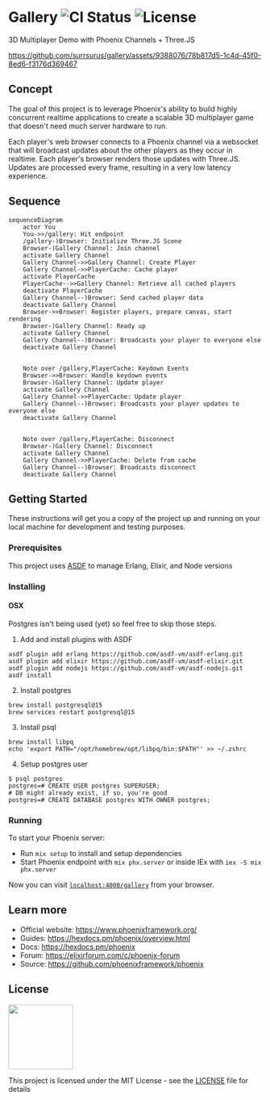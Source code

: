 # Gallery ![CI Status](https://github.com/surrsurus/gallery/actions/workflows/ci.yml/badge.svg) ![License](https://img.shields.io/github/license/surrsurus/gallery)

3D Multiplayer Demo with Phoenix Channels + Three.JS

https://github.com/surrsurus/gallery/assets/9388076/78b817d5-1c4d-45f0-8ed6-f3176d369467

## Concept

The goal of this project is to leverage Phoenix's ability to build highly concurrent realtime applications to create a scalable 3D multiplayer game that doesn't need much server hardware to run. 

Each player's web browser connects to a Phoenix channel via a websocket that will broadcast updates about the other players as they occur in realtime. Each player's browser renders those updates with Three.JS. Updates are processed every frame, resulting in a very low latency experience.

## Sequence

```mermaid
sequenceDiagram
    actor You
    You->>/gallery: Hit endpoint
    /gallery-)Browser: Initialize Three.JS Scene
    Browser-)Gallery Channel: Join channel
    activate Gallery Channel
    Gallery Channel->>Gallery Channel: Create Player
    Gallery Channel->>PlayerCache: Cache player
    activate PlayerCache
    PlayerCache-->>Gallery Channel: Retrieve all cached players
    deactivate PlayerCache
    Gallery Channel--)Browser: Send cached player data
    deactivate Gallery Channel
    Browser->>Browser: Register players, prepare canvas, start rendering
    Browser-)Gallery Channel: Ready up
    activate Gallery Channel
    Gallery Channel--)Browser: Broadcasts your player to everyone else
    deactivate Gallery Channel
    

    Note over /gallery,PlayerCache: Keydown Events
    Browser->>Browser: Handle keydown events
    Browser-)Gallery Channel: Update player
    activate Gallery Channel
    Gallery Channel->>PlayerCache: Update player
    Gallery Channel--)Browser: Broadcasts your player updates to everyone else
    deactivate Gallery Channel


    Note over /gallery,PlayerCache: Disconnect
    Browser-)Gallery Channel: Disconnect
    activate Gallery Channel
    Gallery Channel->>PlayerCache: Delete from cache
    Gallery Channel--)Browser: Broadcasts disconnect
    deactivate Gallery Channel
```

## Getting Started

These instructions will get you a copy of the project up and running on your local machine for development and testing purposes.

### Prerequisites

This project uses [ASDF](https://asdf-vm.com/) to manage Erlang, Elixir, and Node versions

### Installing

#### OSX

Postgres isn't being used (yet) so feel free to skip those steps.

1. Add and install plugins with ASDF

```
asdf plugin add erlang https://github.com/asdf-vm/asdf-erlang.git
asdf plugin add elixir https://github.com/asdf-vm/asdf-elixir.git
asdf plugin add nodejs https://github.com/asdf-vm/asdf-nodejs.git
asdf install
```

2. Install postgres

```
brew install postgresql@15
brew services restart postgresql@15  
```

3. Install psql

```
brew install libpq
echo 'export PATH="/opt/homebrew/opt/libpq/bin:$PATH"' >> ~/.zshrc
```

4. Setup postgres user

```
$ psql postgres
postgres=# CREATE USER postgres SUPERUSER;
# DB might already exist, if so, you're good
postgres=# CREATE DATABASE postgres WITH OWNER postgres;
```

### Running

To start your Phoenix server:

  * Run `mix setup` to install and setup dependencies
  * Start Phoenix endpoint with `mix phx.server` or inside IEx with `iex -S mix phx.server`

Now you can visit [`localhost:4000/gallery`](http://localhost:4000/gallery) from your browser.

## Learn more

  * Official website: https://www.phoenixframework.org/
  * Guides: https://hexdocs.pm/phoenix/overview.html
  * Docs: https://hexdocs.pm/phoenix
  * Forum: https://elixirforum.com/c/phoenix-forum
  * Source: https://github.com/phoenixframework/phoenix


## License

<img src="https://images-wixmp-ed30a86b8c4ca887773594c2.wixmp.com/i/7195e121-eded-45cf-9aab-909deebd81b2/d9ur2lg-28410b47-58fd-4a48-9b67-49c0f56c68ce.png/v1/fill/w_1035,h_772,q_70,strp/mit_license_logo_by_excaliburzero_d9ur2lg-pre.jpg" width="128"/>

This project is licensed under the MIT License - see the [LICENSE](LICENSE) file for details

